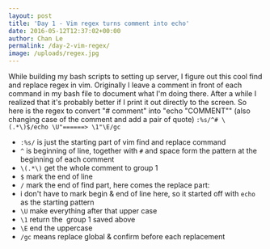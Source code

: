 ```yaml
---
layout: post
title: 'Day 1 - Vim regex turns comment into echo'
date: 2016-05-12T12:37:02+00:00
author: Chan Le
permalink: /day-2-vim-regex/
image: /uploads/regex.jpg
---
```

While building my bash scripts to setting up server, I figure out this cool find and replace regex in vim. Originally I leave a comment in front of each command in my bash file to document what I'm doing there. After a while I realized that it's probably better if I print it out directly to the screen. So here is the regex to convert "# comment" into "echo "COMMENT"" (also changing case of the comment and add a pair of quote) `:%s/^# \(.*\)$/echo \U"======> \1"\E/gc`

*   `:%s/` is just the starting part of vim find and replace command
*   `^` is beginning of line, together with `#` and space form the pattern at the beginning of each comment
*   `\(.*\)` get the whole comment to group 1
*   `$` mark the end of line
*   `/` mark the end of find part, here comes the replace part:
*   i don't have to mark begin & end of line here, so it started off with `echo` as the starting pattern
*   `\U` make everything after that upper case
*   `\1` return the  group 1 saved above
*   `\E` end the uppercase
*   `/gc` means replace global & confirm before each replacement
